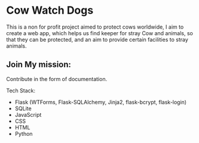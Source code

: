 # Cow Watch Dogs

This is a non for profit project aimed to protect cows worldwide, I aim to create a web app, which helps us find 
keeper for stray Cow and animals, so that they can be protected, and an aim to provide certain facilities to stray 
animals. 

## Join My mission: 
Contribute in the form of documentation. 

Tech Stack:
* Flask (WTForms, Flask-SQLAlchemy, Jinja2,  flask-bcrypt, flask-login)
* SQLite
* JavaScript
* CSS
* HTML
* Python
